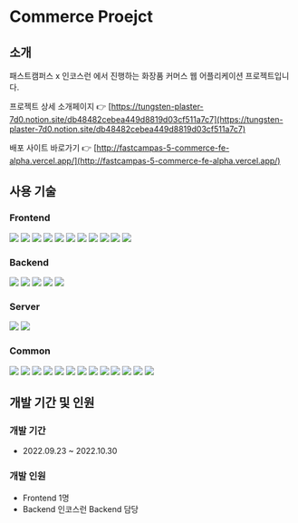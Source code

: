 # Commerce Proejct

## 소개

패스트캠퍼스 x 인코스런 에서 진행하는 화장품 커머스 웹 어플리케이션 프로젝트입니다.

프로젝트 상세 소개페이지 👉 [https://tungsten-plaster-7d0.notion.site/db48482cebea449d8819d03cf511a7c7](https://tungsten-plaster-7d0.notion.site/db48482cebea449d8819d03cf511a7c7)

배포 사이트 바로가기 👉 [http://fastcampas-5-commerce-fe-alpha.vercel.app/](http://fastcampas-5-commerce-fe-alpha.vercel.app/)

## 사용 기술

### Frontend

<img src="https://img.shields.io/badge/HTML5-#E34F26?style=for-the-badge&logo=HTML5&logoColor=white">
<img src="https://img.shields.io/badge/CSS3-#1572B6?style=for-the-badge&logo=CSS3&logoColor=white">
<img src="https://img.shields.io/badge/JavaScript-#F7DF1E?style=for-the-badge&logo=JavaScript&logoColor=white">
<img src="https://img.shields.io/badge/TypeScript-#3178C6?style=for-the-badge&logo=TypeScript&logoColor=white">
<img src="https://img.shields.io/badge/React-#61DAFB?style=for-the-badge&logo=React&logoColor=white">
<img src="https://img.shields.io/badge/Next.js-#000000?style=for-the-badge&logo=Next.js&logoColor=white">
<img src="https://img.shields.io/badge/Chakra UI-#319795?style=for-the-badge&logo=Chakra UI&logoColor=white">
<img src="https://img.shields.io/badge/React Query-#FF4154?style=for-the-badge&logo=React Query&logoColor=white">
<img src="https://img.shields.io/badge/React Hook Form-#EC5990?style=for-the-badge&logo=React Hook Form&logoColor=white">
<img src="https://img.shields.io/badge/Redux-#764ABC?style=for-the-badge&logo=Redux&logoColor=white">
<img src="https://img.shields.io/badge/Axios-#5A29E4?style=for-the-badge&logo=Axios&logoColor=white">

### Backend

<img src="https://img.shields.io/badge/Django-#092E20?style=for-the-badge&logo=Django&logoColor=white">
<img src="https://img.shields.io/badge/Django REST Framework-#092E20?style=for-the-badge&logo=Django&logoColor=white">
<img src="https://img.shields.io/badge/PostgreSQL-#4169E1?style=for-the-badge&logo=PostgreSQL&logoColor=white">
<img src="https://img.shields.io/badge/Amazon RDS-#527FFF?style=for-the-badge&logo=Amazon RDS&logoColor=white">
<img src="https://img.shields.io/badge/Amazon S3-#569A31?style=for-the-badge&logo=Amazon S3&logoColor=white">

### Server

<img src="https://img.shields.io/badge/Amazon AWS-#232F3E?style=for-the-badge&logo=Amazon AWS&logoColor=white">
<img src="https://img.shields.io/badge/Docker-#2496ED?style=for-the-badge&logo=Docker&logoColor=white">

### Common

<img src="https://img.shields.io/badge/Git-#F05032?style=for-the-badge&logo=Git&logoColor=white">
<img src="https://img.shields.io/badge/GitHub-#181717?style=for-the-badge&logo=GitHub&logoColor=white">
<img src="https://img.shields.io/badge/GitHub Actions-#2088FF?style=for-the-badge&logo=GitHub Actions&logoColor=white">
<img src="https://img.shields.io/badge/Swagger-#85EA2D?style=for-the-badge&logo=Swagger&logoColor=white">
<img src="https://img.shields.io/badge/Notion-#000000?style=for-the-badge&logo=Notion&logoColor=white">
<img src="https://img.shields.io/badge/Slack-#4A154B?style=for-the-badge&logo=Slack&logoColor=white">
<img src="https://img.shields.io/badge/Figma-#F24E1E?style=for-the-badge&logo=Figma&logoColor=white">
<img src="https://img.shields.io/badge/ESLint-#4B32C3?style=for-the-badge&logo=ESLint&logoColor=white">
<img src="https://img.shields.io/badge/Prettier-#F7B93E?style=for-the-badge&logo=Prettier&logoColor=white">
<img src="https://img.shields.io/badge/Babel-#F9DC3E?style=for-the-badge&logo=Babel&logoColor=white">
<img src="https://img.shields.io/badge/표시할이름-색상?style=for-the-badge&logo=기술스택아이콘&logoColor=white">
<img src="https://img.shields.io/badge/표시할이름-색상?style=for-the-badge&logo=기술스택아이콘&logoColor=white">
<img src="https://img.shields.io/badge/표시할이름-색상?style=for-the-badge&logo=기술스택아이콘&logoColor=white">

## 개발 기간 및 인원

### 개발 기간

- 2022.09.23 ~ 2022.10.30

### 개발 인원

- Frontend 1명
- Backend 인코스런 Backend 담당


